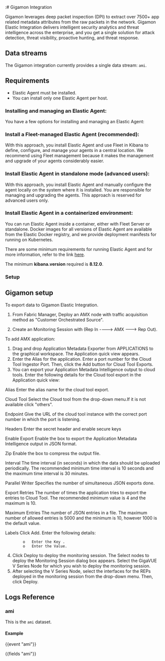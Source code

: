 :# Gigamon Integration

Gigamon leverages deep packet inspection (DPI) to extract over 7500+ app related metadata attributes from the raw packets in the network. Gigamon Elastic Integration delivers intelligent security analytics and threat intelligence across the enterprise, and you get a single solution for attack detection, threat visibility, proactive hunting, and threat response.

## Data streams

The Gigamon integration currently provides a single
data stream: `ami`.

## Requirements

- Elastic Agent must be installed.
- You can install only one Elastic Agent per host.

### Installing and managing an Elastic Agent:

You have a few options for installing and managing an Elastic Agent:

### Install a Fleet-managed Elastic Agent (recommended):

With this approach, you install Elastic Agent and use Fleet in Kibana to
define, configure, and manage your agents in a central location. We recommend
using Fleet management because it makes the management and upgrade of your
agents considerably easier.

### Install Elastic Agent in standalone mode (advanced users):

With this approach, you install Elastic Agent and manually configure the agent
locally on the system where it is installed. You are responsible for managing
and upgrading the agents. This approach is reserved for advanced users only.

### Install Elastic Agent in a containerized environment:

You can run Elastic Agent inside a container, either with Fleet Server or
standalone. Docker images for all versions of Elastic Agent are available
from the Elastic Docker registry, and we provide deployment manifests for
running on Kubernetes.

There are some minimum requirements for running Elastic Agent and for more
information, refer to the link [here](https://www.elastic.co/guide/en/fleet/current/elastic-agent-installation.html).

The minimum **kibana.version** required is **8.12.0**.


### Setup

## Gigamon setup

To export data to Gigamon Elastic Integration.

1. From Fabric Manager, Deploy an AMX node with traffic acquisition method as "Customer Orchestrated Source".

2. Create an Monitoring Session with (Rep In ----> AMX ---> Rep Out).



To add AMX application:

1. Drag and drop Application Metadata Exporter from APPLICATIONS to the graphical workspace. The Application quick view appears.
2. Enter the Alias for the application. Enter a port number for the Cloud Tool Ingestor Port. Then, click the Add button for Cloud Tool Exports.
3. You can export your Application Metadata Intelligence output to cloud tools. Enter the following details for the Cloud tool export in the Application quick view:

Alias             Enter the alias name for the cloud tool export.

Cloud Tool        Select the Cloud tool from the drop-down menu.If it is not available click "others".

Endpoint          Give the URL of the cloud tool instance with the correct port number in which the port is listening.

Headers           Enter the secret header and enable secure keys

Enable Export     Enable the box to export the Application Metadata Intelligence output in JSON format.

Zip               Enable the box to compress the output file.

Interval          The time interval (in seconds) in which the data should be uploaded periodically. The recommended minimum time interval is 10 seconds and the maximum time interval is 30 minutes.

Parallel Writer   Specifies the number of simultaneous JSON exports done.

Export Retries    The number of times the application tries to export the entries to Cloud Tool. The recommended minimum value is 4 and the maximum is 10.

Maximum Entries   The number of JSON entries in a file. The maximum number of allowed entries is 5000 and the minimum is 10, however 1000 is the default value.

Labels             Click Add. Enter the following details:

			o	Enter the Key .
			o	Enter the Value.


4. Click Deploy to deploy the monitoring session. The Select nodes to deploy the Monitoring Session dialog box appears. Select the GigaVUE V Series Node for which you wish to deploy the monitoring session.
5. After selecting the V Series Node, select the interfaces for the REPs deployed in the monitoring session from the drop-down menu. Then, click Deploy.

## Logs Reference

### ami

This is the `ami` dataset.

#### Example

{{event "ami"}}

{{fields "ami"}}

